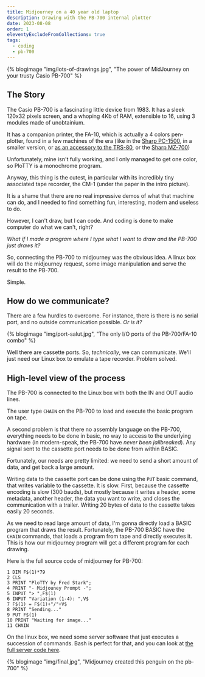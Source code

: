 ```yaml
---
title: Midjourney on a 40 year old laptop
description: Drawing with the PB-700 internal plotter
date: 2023-08-08
order: 1
eleventyExcludeFromCollections: true
tags:
  - coding
  - pb-700
---
```


{% blogimage "img/lots-of-drawings.jpg", "The power of MidJourney on your trusty Casio PB-700" %}

## The Story

The Casio PB-700 is a fascinating little device from 1983. It has a sleek 120x32 pixels screen, and a whoping 4Kb of RAM, extensible to 16, using 3 modules made of unobtainium.

It has a companion printer, the FA-10, which is actually a 4 colors pen-plotter, found in a few machines of the era (like in the [Sharp PC-1500](https://en.wikipedia.org/wiki/Sharp_PC-1500), in a smaller version, or [as an accessory to the TRS-80](https://colorcomputerarchive.com/repo/Documents/Manuals/Hardware/CGP-115%20(Tandy).pdf), or the [Sharp MZ-700](https://original.sharpmz.org/mz-700/useplot.htm))

Unfortunately, mine isn't fully working, and I only managed to get one color, so PloTTY is a monochrome program.

Anyway, this thing is the cutest, in particular with its incredibly tiny associated tape recorder, the CM-1 (under the paper in the intro picture).

It is a shame that there are no real impressive demos of what that machine can do, and I needed to find something fun, interesting, modern and useless to do.

However, I can't draw, but I can code. And coding is done to make computer do what we can't, right?

*What if I made a program where I type what I want to draw and the PB-700 just draws it?*

So, connecting the PB-700 to midjourney was the obvious idea. A linux box will do the midjourney request, some image manipulation and serve the result to the PB-700.

Simple.

## How do we communicate?

There are a few hurdles to overcome. For instance, there is there is no serial port, and no outside communication possible. *Or is it?*

{% blogimage "img/port-salut.jpg", "The only I/O ports of the PB-700/FA-10 combo" %}

Well there are cassette ports. So, *technically*, we can communicate. We'll just need our Linux box to emulate a tape recorder. Problem solved.

## High-level view of the process

The PB-700 is connected to the Linux box with both the IN and OUT audio lines.

The user type ``CHAIN`` on the PB-700 to load and execute the basic program on tape.



A second problem is that there no assembly language on the PB-700, everything needs to be done in basic, no way to access to the underlying hardware (in modern-speak, the PB-700 have *never been jailbreaked*). Any signal sent to the cassette port needs to be done from within BASIC.

Fortunately, our needs are pretty limited: we need to send a short amount of data, and get back a large amount.

Writing data to the cassette port can be done using the ``PUT`` basic command, that writes variable to the cassette. It is slow. First, because the cassette encoding is slow (300 bauds), but mostly because it writes a header, some metadata, another header, the data you want to write, and closes the communication with a trailer. Writing 20 bytes of data to the cassette takes easily 20 seconds.

As we need to read large amount of data, I'm gonna directly load a BASIC program that draws the result. Fortunately, the PB-700 BASIC have the ``CHAIN`` commands, that loads a program from tape and directly executes it. This is how our midjourney program will get a different program for each drawing.

Here is the full source code of midjourney for PB-700:

```basic
1 DIM F$(1)*79
2 CLS
3 PRINT "PloTTY by Fred Stark";
4 PRINT "- Midjouney Prompt -";
5 INPUT "> ",F$(1)
6 INPUT "Variation (1-4): ",V$
7 F$(1) = F$(1)+"/"+V$
8 PRINT "Sending..."
9 PUT F$(1)
10 PRINT "Waiting for image..."
11 CHAIN
```

On the linux box, we need some server software that just executes a succession of commands. Bash is perfect for that, and you can look at [the full server code here](https://github.com/fstark/PloTTY/blob/main/plotty.sh).


{% blogimage "img/final.jpg", "Midjourney created this penguin on the pb-700" %}
